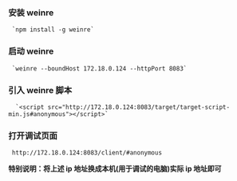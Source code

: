 ### 安装 weinre
     `npm install -g weinre`

### 启动 weinre
     `weinre --boundHost 172.18.0.124 --httpPort 8083`

### 引入 weinre 脚本
      `<script src="http://172.18.0.124:8083/target/target-script-min.js#anonymous"></script>`

### 打开调试页面
     http://172.18.0.124:8083/client/#anonymous

**特别说明：将上述 ip 地址换成本机(用于调试的电脑)实际 ip 地址即可**
